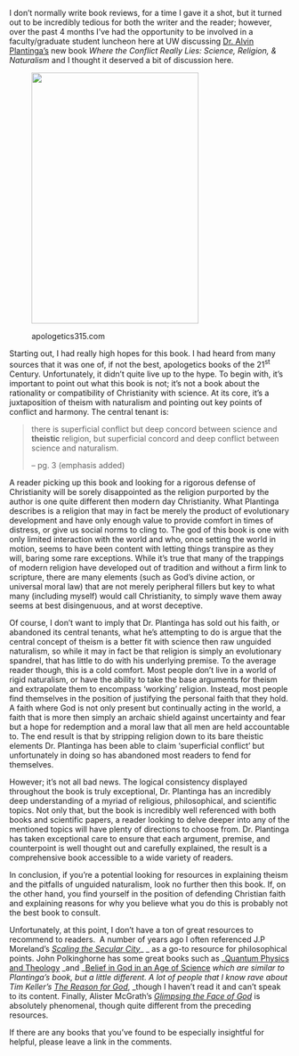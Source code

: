 I don&#8217;t normally write book reviews, for a time I gave it a shot, but it turned out to be incredibly tedious for both the writer and the reader; however, over the past 4 months I&#8217;ve had the opportunity to be involved in a faculty/graduate student luncheon here at UW discussing <a title="Alvin Plantinga" href="http://en.wikipedia.org/wiki/Alvin_Plantinga" target="_blank">Dr. Alvin Plantinga&#8217;s</a> new book _Where the Conflict Really Lies: Science, Religion, & Naturalism_ and I thought it deserved a bit of discussion here.

<figure style="width: 300px" class="wp-caption alignnone">

<img class="  " alt="" src="https://3.bp.blogspot.com/-2RIidhenA28/T0YhTOGGLZI/AAAAAAAAH-Q/CexBYZl_avw/s1600/where+the+conflict+really+lies.jpeg" width="300" height="451" /><figcaption class="wp-caption-text">apologetics315.com</figcaption></figure> 



Starting out, I had really high hopes for this book. I had heard from many sources that it was one of, if not the best, apologetics books of the 21<sup>st</sup> Century. Unfortunately, it didn’t quite live up to the hype. To begin with, it’s important to point out what this book is not; it’s not a book about the rationality or compatibility of Christianity with science. At its core, it’s a juxtaposition of theism with naturalism and pointing out key points of conflict and harmony. The central tenant is:



> there is superficial conflict but deep concord between science and **theistic** religion, but superficial concord and deep conflict between science and naturalism.
> 
> &#8211; pg. 3 (emphasis added)
> 
> 

A reader picking up this book and looking for a rigorous defense of Christianity will be sorely disappointed as the religion purported by the author is one quite different then modern day Christianity. What Plantinga describes is a religion that may in fact be merely the product of evolutionary development and have only enough value to provide comfort in times of distress, or give us social norms to cling to. The god of this book is one with only limited interaction with the world and who, once setting the world in motion, seems to have been content with letting things transpire as they will, baring some rare exceptions. While it’s true that many of the trappings of modern religion have developed out of tradition and without a firm link to scripture, there are many elements (such as God’s divine action, or universal moral law) that are not merely peripheral fillers but key to what many (including myself) would call Christianity, to simply wave them away seems at best disingenuous, and at worst deceptive.



Of course, I don’t want to imply that Dr. Plantinga has sold out his faith, or abandoned its central tenants, what he’s attempting to do is argue that the central concept of theism is a better fit with science then raw unguided naturalism, so while it may in fact be that religion is simply an evolutionary spandrel, that has little to do with his underlying premise. To the average reader though, this is a cold comfort. Most people don’t live in a world of rigid naturalism, or have the ability to take the base arguments for theism and extrapolate them to encompass ‘working’ religion. Instead, most people find themselves in the position of justifying the personal faith that they hold. A faith where God is not only present but continually acting in the world, a faith that is more then simply an archaic shield against uncertainty and fear but a hope for redemption and a moral law that all men are held accountable to. The end result is that by stripping religion down to its bare theistic elements Dr. Plantinga has been able to claim ‘superficial conflict’ but unfortunately in doing so has abandoned most readers to fend for themselves.



However; it’s not all bad news. The logical consistency displayed throughout the book is truly exceptional, Dr. Plantinga has an incredibly deep understanding of a myriad of religious, philosophical, and scientific topics. Not only that, but the book is incredibly well referenced with both books and scientific papers, a reader looking to delve deeper into any of the mentioned topics will have plenty of directions to choose from. Dr. Plantinga has taken exceptional care to ensure that each argument, premise, and counterpoint is well thought out and carefully explained, the result is a comprehensive book accessible to a wide variety of readers.



In conclusion, if you’re a potential looking for resources in explaining theism and the pitfalls of unguided naturalism, look no further then this book. If, on the other hand, you find yourself in the position of defending Christian faith and explaining reasons for why you believe what you do this is probably not the best book to consult.

Unfortunately, at this point, I don&#8217;t have a ton of great resources to recommend to readers.  A number of years ago I often referenced J.P Moreland&#8217;s <a title="Scaling the Secular City" href="http://www.amazon.com/Scaling-Secular-City-Defense-Christianity/dp/0801062225/ref&#61;sr_1_1?s&#61;books&#38;ie&#61;UTF8&#38;qid&#61;1365571257&#38;sr&#61;1-1" target="_blank"><em>Scaling the Secular City</em></a>_ _ as a go-to resource for philosophical points. John Polkinghorne has some great books such as _<a title="Quantum Physics and Theology" href="http://www.amazon.com/Quantum-Physics-Theology-Unexpected-Kinship/dp/0300138407/ref&#61;sr_1_sc_1?s&#61;books&#38;ie&#61;UTF8&#38;qid&#61;1365571360&#38;sr&#61;1-1-spell" target="_blank">Quantum Physics and Theology</a> _and _<a title="Belief in God in an Age of Science" href="http://www.amazon.com/Belief-Science-Polkinghorne-F-R-S-K-B-E/dp/0300099495/ref&#61;sr_1_1?s&#61;books&#38;ie&#61;UTF8&#38;qid&#61;1365571402&#38;sr&#61;1-1" target="_blank">Belief in God in an Age of Science</a> _which are similar to Plantinga&#8217;s book, but a little different. A lot of people that I know rave about Tim Keller&#8217;s <a title="The Reason for God" href="http://www.amazon.com/Reason-God-Belief-Age-Skepticism/dp/1594483493/ref&#61;sr_1_1?s&#61;books&#38;ie&#61;UTF8&#38;qid&#61;1365571451&#38;sr&#61;1-1" target="_blank"><em>The Reason for God</em></a>_, _though I haven&#8217;t read it and can&#8217;t speak to its content. Finally, Alister McGrath&#8217;s _<a title="Glimpsing the Face of God" href="http://www.amazon.com/Glimpsing-Face-God-Alister-McGrath/dp/0745951422/ref&#61;sr_1_1?s&#61;books&#38;ie&#61;UTF8&#38;qid&#61;1365571510&#38;sr&#61;1-1" target="_blank">Glimpsing the Face of God</a>_ is absolutely phenomenal, though quite different from the preceding resources.



If there are any books that you&#8217;ve found to be especially insightful for helpful, please leave a link in the comments.



[1]: http://www.amazon.com/gp/product/0199812098/ref&#61;s9_psimh_gw_p14_d0_i1?pf_rd_m&#61;ATVPDKIKX0DER&#38;pf_rd_s&#61;center-2&#38;pf_rd_r&#61;1EX4K1MVBMPP48MY8P1M&#38;pf_rd_t&#61;101&#38;pf_rd_p&#61;1389517282&#38;pf_rd_i&#61;507846